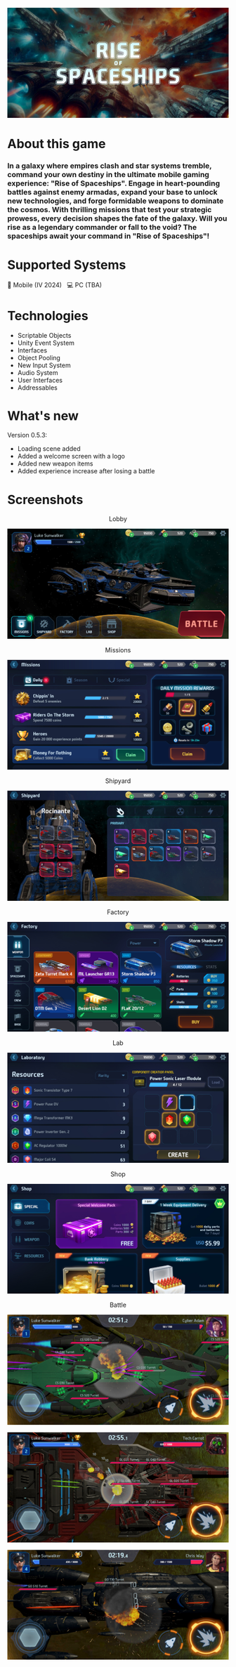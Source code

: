 <div align="center">

[![Rise of Spaceships](assets/ross-title.jpg)](https://github.com/ExtendMedia/RoSS-Code)

</div>

# About this game

### In a galaxy where empires clash and star systems tremble, command your own destiny in the ultimate mobile gaming experience: "Rise of Spaceships". Engage in heart-pounding battles against enemy armadas, expand your base to unlock new technologies, and forge formidable weapons to dominate the cosmos. With thrilling missions that test your strategic prowess, every decision shapes the fate of the galaxy. Will you rise as a legendary commander or fall to the void? The spaceships await your command in "Rise of Spaceships"!

# Supported Systems

:iphone: Mobile (IV 2024)&nbsp;&nbsp;&nbsp;:computer: PC (TBA)

# Technologies 

- Scriptable Objects
- Unity Event System
- Interfaces
- Object Pooling
- New Input System
- Audio System
- User Interfaces
- Addressables

# What's new

Version 0.5.3:
- Loading scene added
- Added a welcome screen with a logo
- Added new weapon items
- Added experience increase after losing a battle

# Screenshots

<div align="center">
<p>Lobby</p>
<p><img src="https://github.com/ExtendMedia/RoSS-Code/blob/main/assets/ross-lobby.jpg" title="Rise of Spaceships - Lobby" alt="Rise of Spaceships - Lobby"/></p>
<p>Missions</p>
<p><img src="https://github.com/ExtendMedia/RoSS-Code/blob/main/assets/ross-missions.jpg" title="Rise of Spaceships - Missions" alt="Rise of Spaceships - Missions"/></p>
<p>Shipyard</p>
<p><img src="https://github.com/ExtendMedia/RoSS-Code/blob/main/assets/ross-shipyard.jpg" title="Rise of Spaceships - Shipyard" alt="Rise of Spaceships - Shipyard"/></p>
<p>Factory</p>
<p><img src="https://github.com/ExtendMedia/RoSS-Code/blob/main/assets/ross-factory.jpg" title="Rise of Spaceships - Factory" alt="Rise of Spaceships - Factory"/></p>
<p>Lab</p>
<p><img src="https://github.com/ExtendMedia/RoSS-Code/blob/main/assets/ross-lab.jpg" title="Rise of Spaceships - Lab" alt="Rise of Spaceships - Lab"/></p>
<p>Shop</p>
<p><img src="https://github.com/ExtendMedia/RoSS-Code/blob/main/assets/ross-shop.jpg" title="Rise of Spaceships - Shop" alt="Rise of Spaceships - Shop"/></p>
<p>Battle</p>
<p><img src="https://github.com/ExtendMedia/RoSS-Code/blob/main/assets/ross-battle-1.jpg" title="Rise of Spaceships - Battle" alt="Rise of Spaceships - Battle"/></p>
<p><img src="https://github.com/ExtendMedia/RoSS-Code/blob/main/assets/ross-battle-2.jpg" title="Rise of Spaceships - Battle" alt="Rise of Spaceships - Battle"/></p>
<p><img src="https://github.com/ExtendMedia/RoSS-Code/blob/main/assets/ross-battle-3.jpg" title="Rise of Spaceships - Battle" alt="Rise of Spaceships - Battle"/></p>
</div>